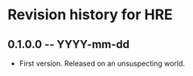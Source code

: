 # Revision history for HRE

## 0.1.0.0 -- YYYY-mm-dd

* First version. Released on an unsuspecting world.
